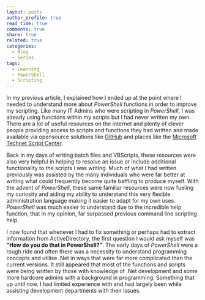 ```yaml
---
layout: posts
author_profile: true
read_time: true
comments: true
share: true
related: true
categories:
  - Blog
  - Series
tags:
  - Learning
  - PowerShell
  - Scripting
---
```


In my previous article, I explained how I ended up at the point where I needed to understand more about *PowerShell* functions in order to improve my scripting. Like many IT Admins who were scripting in *PowerShell*, I was already using functions within my scripts but I had never written my own. There are a lot of useful resources on the internet and plenty of clever people providing access to scripts and functions they had written and made available via opensource solutions like [GitHub](https://github.com/search?q=powershell "GitHub") and places like the [Microsoft Technet Script Center](https://gallery.technet.microsoft.com/scriptcenter/site/search?query=powershell&f%5B0%5D.Value=powershell&f%5B0%5D.Type=SearchText&ac=4 "Microsoft Technet Script Center").

Back in my days of writing batch files and VBScripts, these resources were also very helpful in helping to resolve an issue or include additional functionality to the scripts I was writing. Much of what I had written previously was assisted by the many individuals who were far better at writing what could frequently become quite baffling to produce myself. With the advent of *PowerShell*, these same familiar resources were now fueling my curiosity and aiding my ability to understand this very flexible administration language making it easier to adapt for my own uses. *PowerShell* was much easier to understand due to the incredible help function, that in my opinion, far surpassed previous command line scripting help.

I now found that whenever I had to fix something or perhaps had to extract information from ActiveDirectory, the first question I would ask myself was **"How do you do that in PowerShell?"**. The early days of *PowerShell* were a rough ride and often there was a necessity to understand programming concepts and utilise .Net in ways that were far more complicated than the current versions. It still appeared that most of the functions and scripts were being written by those with knowledge of .Net development and some more hardcore admins with a background in programming. Something that up until now, I had limited experience with and had largely been while assisting development departments with their issues.

